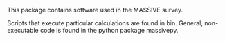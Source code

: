 This package contains software used in the MASSIVE survey.

Scripts that execute particular calculations are found in bin.
General, non-executable code is found in the python package massivepy.